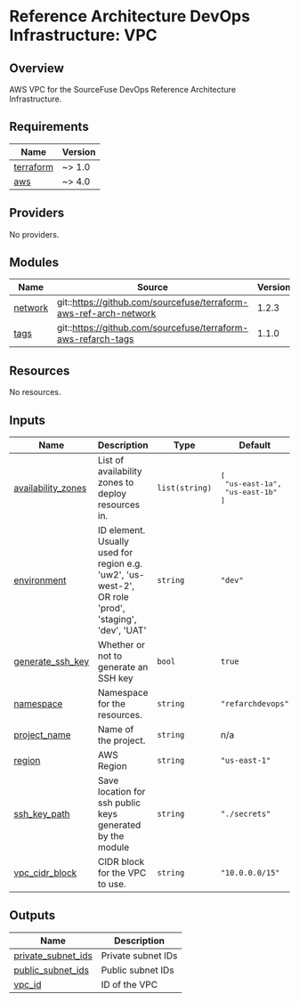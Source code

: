 # Reference Architecture DevOps Infrastructure: VPC  

## Overview

AWS VPC for the SourceFuse DevOps Reference Architecture Infrastructure.   

<!-- BEGINNING OF PRE-COMMIT-TERRAFORM DOCS HOOK -->
## Requirements

| Name | Version |
|------|---------|
| <a name="requirement_terraform"></a> [terraform](#requirement\_terraform) | ~> 1.0 |
| <a name="requirement_aws"></a> [aws](#requirement\_aws) | ~> 4.0 |

## Providers

No providers.

## Modules

| Name | Source | Version |
|------|--------|---------|
| <a name="module_network"></a> [network](#module\_network) | git::https://github.com/sourcefuse/terraform-aws-ref-arch-network | 1.2.3 |
| <a name="module_tags"></a> [tags](#module\_tags) | git::https://github.com/sourcefuse/terraform-aws-refarch-tags | 1.1.0 |

## Resources

No resources.

## Inputs

| Name | Description | Type | Default | Required |
|------|-------------|------|---------|:--------:|
| <a name="input_availability_zones"></a> [availability\_zones](#input\_availability\_zones) | List of availability zones to deploy resources in. | `list(string)` | <pre>[<br>  "us-east-1a",<br>  "us-east-1b"<br>]</pre> | no |
| <a name="input_environment"></a> [environment](#input\_environment) | ID element. Usually used for region e.g. 'uw2', 'us-west-2', OR role 'prod', 'staging', 'dev', 'UAT' | `string` | `"dev"` | no |
| <a name="input_generate_ssh_key"></a> [generate\_ssh\_key](#input\_generate\_ssh\_key) | Whether or not to generate an SSH key | `bool` | `true` | no |
| <a name="input_namespace"></a> [namespace](#input\_namespace) | Namespace for the resources. | `string` | `"refarchdevops"` | no |
| <a name="input_project_name"></a> [project\_name](#input\_project\_name) | Name of the project. | `string` | n/a | yes |
| <a name="input_region"></a> [region](#input\_region) | AWS Region | `string` | `"us-east-1"` | no |
| <a name="input_ssh_key_path"></a> [ssh\_key\_path](#input\_ssh\_key\_path) | Save location for ssh public keys generated by the module | `string` | `"./secrets"` | no |
| <a name="input_vpc_cidr_block"></a> [vpc\_cidr\_block](#input\_vpc\_cidr\_block) | CIDR block for the VPC to use. | `string` | `"10.0.0.0/15"` | no |

## Outputs

| Name | Description |
|------|-------------|
| <a name="output_private_subnet_ids"></a> [private\_subnet\_ids](#output\_private\_subnet\_ids) | Private subnet IDs |
| <a name="output_public_subnet_ids"></a> [public\_subnet\_ids](#output\_public\_subnet\_ids) | Public subnet IDs |
| <a name="output_vpc_id"></a> [vpc\_id](#output\_vpc\_id) | ID of the VPC |
<!-- END OF PRE-COMMIT-TERRAFORM DOCS HOOK -->
